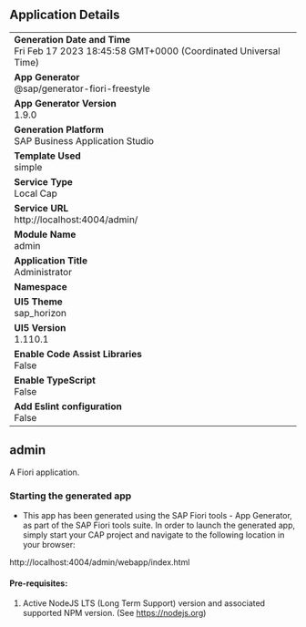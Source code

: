 ## Application Details
|               |
| ------------- |
|**Generation Date and Time**<br>Fri Feb 17 2023 18:45:58 GMT+0000 (Coordinated Universal Time)|
|**App Generator**<br>@sap/generator-fiori-freestyle|
|**App Generator Version**<br>1.9.0|
|**Generation Platform**<br>SAP Business Application Studio|
|**Template Used**<br>simple|
|**Service Type**<br>Local Cap|
|**Service URL**<br>http://localhost:4004/admin/
|**Module Name**<br>admin|
|**Application Title**<br>Administrator|
|**Namespace**<br>|
|**UI5 Theme**<br>sap_horizon|
|**UI5 Version**<br>1.110.1|
|**Enable Code Assist Libraries**<br>False|
|**Enable TypeScript**<br>False|
|**Add Eslint configuration**<br>False|

## admin

A Fiori application.

### Starting the generated app

-   This app has been generated using the SAP Fiori tools - App Generator, as part of the SAP Fiori tools suite.  In order to launch the generated app, simply start your CAP project and navigate to the following location in your browser:

http://localhost:4004/admin/webapp/index.html

#### Pre-requisites:

1. Active NodeJS LTS (Long Term Support) version and associated supported NPM version.  (See https://nodejs.org)


